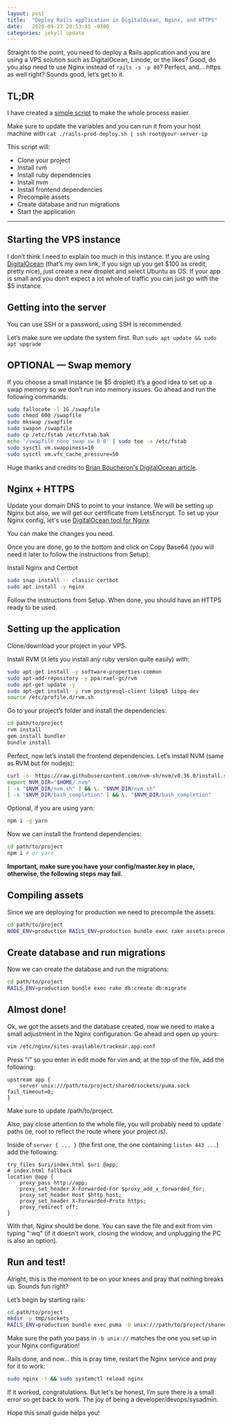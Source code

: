 ```yaml
---
layout: post
title:  "Deploy Rails application in DigitalOcean, Nginx, and HTTPS"
date:   2020-09-27 20:53:35 -0300
categories: jekyll update
---
```


Straight to the point, you need to deploy a Rails application and you are 
using a VPS solution such as DigitalOcean, Linode, or the likes? Good, do you 
also need to use Nginx instead of `rails -s -p 80`? Perfect, and… https as well 
right? Sounds good, let’s get to it.

## TL;DR

I have created a [simple script](https://gist.github.com/Ruk33/00cde2c4fecf3ff38bfd634a6d54e762) 
to make the whole process easier.

Make sure to update the variables and you can run it from your host machine 
with `cat ./rails-prod-deploy.sh | ssh root@your-server-ip`

This script will:
- Clone your project
- Install rvm
- Install ruby dependencies
- Install nvm
- Install frontend dependencies
- Precompile assets
- Create database and run migrations
- Start the application

---

## Starting the VPS instance

I don’t think I need to explain too much in this instance. If you are using 
[DigitalOcean](https://m.do.co/c/66d286f34510) (that’s my own link, if you 
sign up you get $100 as credit, pretty nice), just create a new droplet and 
select Ubuntu as OS. If your app is small and you don’t expect a lot whole 
of traffic you can just go with the $5 instance.

## Getting into the server

You can use SSH or a password, using SSH is recommended.

Let’s make sure we update the system first. Run `sudo apt update && sudo apt upgrade`

## OPTIONAL — Swap memory

If you choose a small instance (ie $5 droplet) it’s a good idea to set up a 
swap memory so we don’t run into memory issues. Go ahead and run the 
following commands:

```bash
sudo fallocate -l 1G /swapfile
sudo chmod 600 /swapfile
sudo mkswap /swapfile
sudo swapon /swapfile
sudo cp /etc/fstab /etc/fstab.bak
echo '/swapfile none swap sw 0 0' | sudo tee -a /etc/fstab
sudo sysctl vm.swappiness=10
sudo sysctl vm.vfs_cache_pressure=50
```

Huge thanks and credits to [Brian Boucheron's DigitalOcean article](https://www.digitalocean.com/community/tutorials/how-to-add-swap-space-on-ubuntu-20-04).

## Nginx + HTTPS

Update your domain DNS to point to your instance. We will be setting up 
Nginx but also, we will get our certificate from LetsEncrypt.
To set up your Nginx config, let's use [DigitalOcean tool for Nginx](https://www.digitalocean.com/community/tools/nginx?domains.0.server.domain=your-domain.com&domains.0.server.path=%2Fvar%2Fwww%2Ftrackear&domains.0.server.wwwSubdomain=true&domains.0.php.php=false&domains.0.routing.index=index.html&domains.0.routing.fallbackHtml=true&domains.0.routing.fallbackPhp=false&domains.0.logging.accessLog=true&domains.0.logging.errorLog=true)

You can make the changes you need.

Once you are done, go to the bottom and click on Copy Base64 (you will need 
it later to follow the instructions from Setup).

Install Nginx and Certbot

```bash
sudo snap install -- classic certbot
sudo apt install -y nginx
```

Follow the instructions from Setup. When done, you should have an HTTPS 
ready to be used.

## Setting up the application

Clone/download your project in your VPS.

Install RVM (it lets you install any ruby version quite easily) with:

```bash
sudo apt-get install -y software-properties-common
sudo apt-add-repository -y ppa:rael-gc/rvm
sudo apt-get update -y
sudo apt-get install -y rvm postgresql-client libpq5 libpq-dev
source /etc/profile.d/rvm.sh
```

Go to your project’s folder and install the dependencies:

```bash
cd path/to/project
rvm install
gem install bundler
bundle install
```

Perfect, now let’s install the frontend dependencies. Let’s install NVM 
(same as RVM but for nodejs):

```bash
curl -o- https://raw.githubusercontent.com/nvm-sh/nvm/v0.36.0/install.sh | bash
export NVM_DIR="$HOME/.nvm"
[ -s "$NVM_DIR/nvm.sh" ] && \. "$NVM_DIR/nvm.sh"
[ -s "$NVM_DIR/bash_completion" ] && \. "$NVM_DIR/bash_completion"
```

Optional, if you are using yarn:

```bash
npm i -g yarn
```

Now we can install the frontend dependencies:

```bash
cd path/to/project
npm i # or yarn
```

**Important, make sure you have your config/master.key in place, otherwise, 
the following steps may fail.**

## Compiling assets

Since we are deploying for production we need to precompile the assets:

```bash
cd path/to/project
NODE_ENV=production RAILS_ENV=production bundle exec rake assets:precompile
```

## Create database and run migrations

Now we can create the database and run the migrations:

```bash
cd path/to/project
RAILS_ENV=production bundle exec rake db:create db:migrate
```

## Almost done!

Ok, we got the assets and the database created, now we need to make a 
small adjustment in the Nginx configuration. Go ahead and open up yours:

```bash
vim /etc/nginx/sites-available/trackear.app.conf
```

Press "i" so you enter in edit mode for vim and, at the top of the file, 
add the following:

```
upstream app {
    server unix:///path/to/project/shared/sockets/puma.sock fail_timeout=0;
}
```

Make sure to update /path/to/project.

Also, pay close attention to the whole file, you will probably need to update 
paths (ie, root to reflect the route where your project is).

Inside of `server { ... }` (the first one, the one containing `listen 443 ...`) 
add the following:

```
try_files $uri/index.html $uri @app;
# index.html fallback
location @app {
    proxy_pass http://app;
    proxy_set_header X-Forwarded-For $proxy_add_x_forwarded_for;
    proxy_set_header Host $http_host;
    proxy_set_header X-Forwarded-Proto https;
    proxy_redirect off;
}
```

With that, Nginx should be done. You can save the file and exit from vim 
typing ":wq" (if it doesn’t work, closing the window, and unplugging the PC 
is also an option).

## Run and test!

Alright, this is the moment to be on your knees and pray that nothing breaks 
up. Sounds fun right?

Let’s begin by starting rails:

```bash
cd path/to/project
mkdir -p tmp/sockets
RAILS_ENV=production bundle exec puma -b unix:///path/to/project/shared/sockets/puma.sock
```

Make sure the path you pass in `-b unix://` matches the one you set up in your 
Nginx configuration!

Rails done, and now... this is pray time, restart the Nginx service and pray 
for it to work:

```bash
sudo nginx -t && sudo systemctl reload nginx
```

If it worked, congratulations. But let's be honest, I’m sure there is a small 
error so get back to work. The joy of being a developer/devops/sysadmin.

Hope this small guide helps you!
